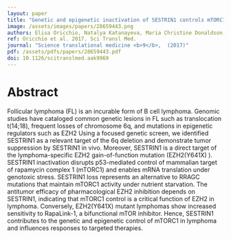 ```yaml
---
layout: paper
title: "Genetic and epigenetic inactivation of SESTRIN1 controls mTORC1 and response to EZH2 inhibition in follicular lymphoma."
image: /assets/images/papers/28659443.png
authors: Elisa Oricchio, Natalya Katanayeva, Maria Christine Donaldson, Stephanie Sungalee, Joyce P Pasion, Wendy Béguelin, Elena Battistello, Viraj R Sanghvi, Man Jiang, Yanwen Jiang, Matt Teater, Anita Parmigiani, Andrei V Budanov, Fong Chun Chan, Sohrab P Shah, Robert Kridel, Ari M Melnick, Giovanni Ciriello, Hans-Guido Wendel
ref: Oricchio et al. 2017. Sci Transl Med.
journal: "Science translational medicine <b>9</b>,  (2017)"
pdf: /assets/pdfs/papers/28659443.pdf
doi: 10.1126/scitranslmed.aak9969
---
```


# Abstract

Follicular lymphoma (FL) is an incurable form of B cell lymphoma. Genomic studies have cataloged common genetic lesions in FL such as translocation t(14;18), frequent losses of chromosome 6q, and mutations in epigenetic regulators such as EZH2 Using a focused genetic screen, we identified SESTRIN1 as a relevant target of the 6q deletion and demonstrate tumor suppression by SESTRIN1 in vivo. Moreover, SESTRIN1 is a direct target of the lymphoma-specific EZH2 gain-of-function mutation (EZH2(Y641X) ). SESTRIN1 inactivation disrupts p53-mediated control of mammalian target of rapamycin complex 1 (mTORC1) and enables mRNA translation under genotoxic stress. SESTRIN1 loss represents an alternative to RRAGC mutations that maintain mTORC1 activity under nutrient starvation. The antitumor efficacy of pharmacological EZH2 inhibition depends on SESTRIN1, indicating that mTORC1 control is a critical function of EZH2 in lymphoma. Conversely, EZH2(Y641X) mutant lymphomas show increased sensitivity to RapaLink-1, a bifunctional mTOR inhibitor. Hence, SESTRIN1 contributes to the genetic and epigenetic control of mTORC1 in lymphoma and influences responses to targeted therapies.

